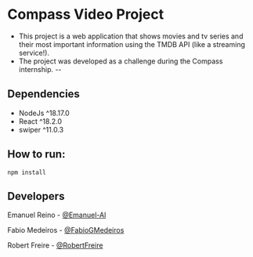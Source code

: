 # Compass Video Project

- This project is a web application that shows movies and tv series and their most important information using the TMDB API (like a streaming service!).
- The project was developed as a challenge during the Compass internship.
--   
## Dependencies
- NodeJs ^18.17.0
- React ^18.2.0
- swiper ^11.0.3

## How to run:
```npm install```

## Developers

Emanuel Reino   - [@Emanuel-Al](https://github.com/Emanuel-Al)

Fabio Medeiros  - [@FabioGMedeiros](https://github.com/FabioGMedeiros)

Robert Freire - [@RobertFreire](https://github.com/RobertFreire)
